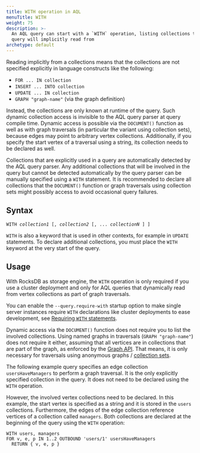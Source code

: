 ```yaml
---
title: WITH operation in AQL
menuTitle: WITH
weight: 75
description: >-
  An AQL query can start with a `WITH` operation, listing collections that the
  query will implicitly read from
archetype: default
---
```

Reading implicitly from a collections means that the collections are not
specified explicitly in language constructs like the following:

- `FOR ... IN collection`
- `INSERT ... INTO collection`
- `UPDATE ... IN collection`
- `GRAPH "graph-name"` (via the graph definition)

Instead, the collections are only known at runtime of the query. Such dynamic
collection access is invisible to the AQL query parser at query compile time.
Dynamic access is possible via the `DOCUMENT()` function as well as with
graph traversals (in particular the variant using collection sets), because
edges may point to arbitrary vertex collections. Additionally, if you specify
the start vertex of a traversal using a string, its collection needs to be
declared as well.

Collections that are explicitly used in a query are automatically detected by
the AQL query parser. Any additional collections that will be involved in the
query but cannot be detected automatically by the query parser can be manually
specified using a `WITH` statement. It is recommended to declare all collections
that the `DOCUMENT()` function or graph traversals using collection sets might
possibly access to avoid occasional query failures.

## Syntax

<pre><code>WITH <em>collection1</em> [, <em>collection2</em> [, ... <em>collectionN</em> ] ]</code></pre>

`WITH` is also a keyword that is used in other contexts, for example in `UPDATE`
statements. To declare additional collections, you must place the `WITH` keyword
at the very start of the query.

## Usage

With RocksDB as storage engine, the `WITH` operation is only required if you
use a cluster deployment and only for AQL queries that dynamically read from
vertex collections as part of graph traversals.

You can enable the `--query.require-with` startup option to make single server
instances require `WITH` declarations like cluster deployments to ease development,
see [Requiring `WITH` statements](../../components/arangodb-server/options.md#--queryrequire-with).

Dynamic access via the `DOCUMENT()` function does not require you to list the
involved collections. Using named graphs in traversals (`GRAPH "graph-name"`)
does not require it either, assuming that all vertices are in collections that
are part of the graph, as enforced by the [Graph API](../../develop/http/graphs/named-graphs.md).
That means, it is only necessary for traversals using anonymous graphs /
[collection sets](../graphs/traversals.md#working-with-collection-sets).

The following example query specifies an edge collection `usersHaveManagers`
to perform a graph traversal. It is the only explicitly specified collection in
the query. It does not need to be declared using the `WITH` operation.

However, the involved vertex collections need to be declared. In this example,
the start vertex is specified as a string and it is stored in the `users`
collections. Furthermore, the edges of the edge collection reference vertices of
a collection called `managers`. Both collections are declared at the beginning
of the query using the `WITH` operation:

```aql
WITH users, managers
FOR v, e, p IN 1..2 OUTBOUND 'users/1' usersHaveManagers
  RETURN { v, e, p }
```
